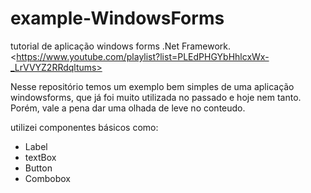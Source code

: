 # example-WindowsForms
tutorial de aplicação windows forms .Net Framework. &lt;https://www.youtube.com/playlist?list=PLEdPHGYbHhlcxWx-_LrVVYZ2RRdqltums>


<p>Nesse repositório temos um exemplo bem simples de uma aplicação windowsforms, que já foi muito utilizada no passado e hoje nem tanto. Porém, vale a pena dar uma olhada de leve no conteudo.</p>
<p>utilizei componentes básicos como: </p>
<ul>
  <li>Label</li>
  <li>textBox</li>
  <li>Button</li>
  <li>Combobox</li>
</ul>

